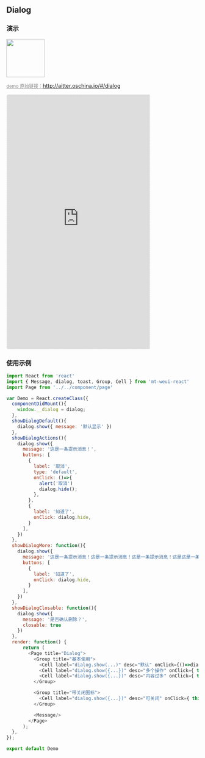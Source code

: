 ## Dialog

### 演示

<img width="100" src="http://qr.topscan.com/api.php?text=http://aitter.oschina.io/#/dialog"/>

<a href="http://aitter.oschina.io/#/dialog" target="_blank" style="font-size:12px;color:#888;">demo 原始链接：http://aitter.oschina.io/#/dialog</a>

<div style="width:377px;height:667px;display:inline-block;border:1px dashed #ececec;border-radius:5px;overflow:hidden;">
  <iframe src="http://aitter.oschina.io/#/dialog" width="375" height="667" border="0" frameborder="0"></iframe>
</div>


### 使用示例

``` javascript
import React from 'react'
import { Message, dialog, toast, Group, Cell } from 'mt-weui-react'
import Page from '../../component/page'

var Demo = React.createClass({
  componentDidMount(){
    window.__dialog = dialog;
  },
  showDialogDefault(){
    dialog.show({ message: '默认显示' })
  },
  showDialogActions(){
    dialog.show({
      message: '这是一条提示消息！',
      buttons: [
        {
          label: '取消',
          type: 'default',
          onClick: ()=>{
            alert('取消')
            dialog.hide();
          },
        },
        {
          label: '知道了',
          onClick: dialog.hide,
        }
      ],
    })
  },
  showDialogMore: function(){
    dialog.show({
      message: '这是一条提示消息！这是一条提示消息！这是一条提示消息！这是这是一条提示消息！这是一条提示消息！这是一条提示消息！这是一条提示消息！这是一条提示消息！这是一条提示消息！这是一条提示消息！这是一条提示消息！这是一条提示消息！这是一条提示消息！这是一条提示消息！这是一条提示消息！这是一条提示消息！这是一条提示消息！这是一条提示消息！这是一条提示消息！这是一条提示消息！这是一条提示消息！这是一条提示消息！这是一条提示消息！这是一条提示消息！这是一条提示消息！这是一条提示消息！这是一条提示消息！这是一条提示消息！这是一条提示消息！这是一条提示消息！这是一条提示消息！这是一条提示消息！这是一条提示消息！这是一条提示消息！这是一条提示消息！这是一条提示消息！这是一条提示消息！这是一条提示消息！这是一条提示消息！这是一条提示消息！这是一条提示消息！这是一条提示消息！这是一条提示消息！一条提示消息！这是一条提示消息！这是一条提示消息！这是一条提示消息！这是一条提示消息！这是一条提示消息！这是一条提示消息！！',
      buttons: [
        {
          label: '知道了',
          onClick: dialog.hide,
        }
      ],
    })
  },
  showDialogClosable: function(){
    dialog.show({
      message: '是否确认删除？',
      closable: true
    })
  },
  render: function() {
      return (
        <Page title="Dialog">
          <Group title="基本使用">
            <Cell label="dialog.show(...)" desc="默认" onClick={()=>dialog.show('是否确认删除？')} isLink/>
            <Cell label="dialog.show({...})" desc="多个操作" onClick={ this.showDialogActions } isLink/>
            <Cell label="dialog.show({...})" desc="内容过多" onClick={ this.showDialogMore } isLink/>
          </Group>

          <Group title="带关闭图标">
            <Cell label="dialog.show({...})" desc="可关闭" onClick={ this.showDialogClosable } isLink/>
          </Group>

          <Message/>
        </Page>
      );
  },
});

export default Demo

```
